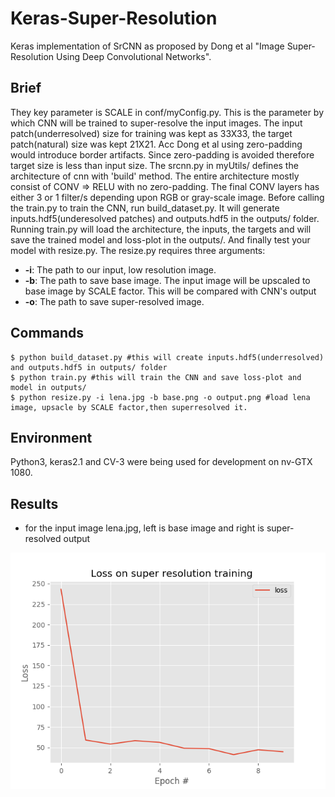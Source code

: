 # Keras-Super-Resolution
Keras implementation of SrCNN as proposed by Dong et al "Image Super-Resolution Using Deep Convolutional Networks".

## Brief
They key parameter is SCALE in conf/myConfig.py. This is the parameter by which CNN will be trained to super-resolve the input images. The input patch(underresolved) size for training was kept as 33X33, the target patch(natural) size was kept 21X21.
Acc Dong et al using zero-padding would introduce border artifacts. Since zero-padding is avoided therefore target size is less than input size. The srcnn.py in myUtils/ defines the architecture of cnn with 'build' method. The entire architecture mostly consist of CONV => RELU with no zero-padding. The final CONV layers has either 3 or 1 filter/s depending upon RGB or gray-scale image. Before calling the train.py to train the CNN, run build_dataset.py. It will generate inputs.hdf5(underesolved patches) and outputs.hdf5 in the outputs/ folder. Running train.py will load the architecture, the inputs, the targets and will save the trained model and loss-plot in the outputs/. And finally test your model with resize.py. The resize.py requires three arguments:
- **-i**: The path to our input, low resolution image.
- **-b**: The path to save base image. The input image will be upscaled to base image by SCALE factor. This will be compared with CNN's output
- **-o**: The path to save super-resolved image.

## Commands
``` shell
$ python build_dataset.py #this will create inputs.hdf5(underresolved) and outputs.hdf5 in outputs/ folder
$ python train.py #this will train the CNN and save loss-plot and model in outputs/
$ python resize.py -i lena.jpg -b base.png -o output.png #load lena image, upsacle by SCALE factor,then superresolved it.
```
## Environment
Python3, keras2.1 and CV-3 were being used for development on nv-GTX 1080.

## Results
- for the input image lena.jpg, left is base image and right is super-resolved output

![loss-plot](./outputs/plot.png)






